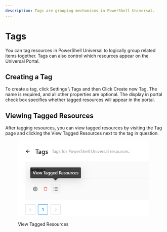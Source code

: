 ```yaml
---
description: Tags are grouping mechanisms in PowerShell Universal.
---
```


# Tags

You can tag resources in PowerShell Universal to logically group related items together. Tags can also control which resources appear on the Universal Portal.&#x20;

## Creating a Tag

To create a tag, click Settings \ Tags and then Click Create new Tag. The name is required, and all other properties are optional. The display in portal check box specifies whether tagged resources will appear in the portal.&#x20;

## Viewing Tagged Resources

After tagging resources, you can view tagged resources by visiting the Tag page and clicking the View Tagged Resources next to the tag in question.&#x20;

<figure><img src="../.gitbook/assets/image (28).png" alt=""><figcaption><p>View Tagged Resources</p></figcaption></figure>

